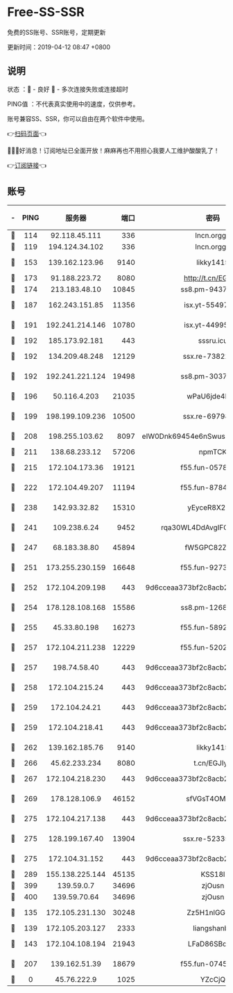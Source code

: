 # Free-SS-SSR

免费的SS账号、SSR账号，定期更新

更新时间：2019-04-12 08:47 +0800

## 说明

状态     ：🙂 - 良好 🙁 - 多次连接失败或连接超时

PING值   ：不代表真实使用中的速度，仅供参考。

账号兼容SS、SSR，你可以自由在两个软件中使用。

👉[扫码页面](https://liesauer.github.io/Free-SS-SSR/)👈

🎉🎉🎉好消息！订阅地址已全面开放！麻麻再也不用担心我要人工维护酸酸乳了！

👉[订阅链接](https://www.liesauer.net/yogurt/subscribe?ACCESS_TOKEN=DAYxR3mMaZAsaqUb)👈

## 账号

|-|PING|服务器|端口|密码|加密方式|区域|
|:----:|:----:|:-----:|-----:|:----:|:----:|:----:|
|🙂|114|92.118.45.111|336|lncn.orgg8|rc4|JP|
|🙂|119|194.124.34.102|336|lncn.orgg8|rc4|JP|
|🙂|153|139.162.123.96|9140|likky1415|aes-256-cfb|JP|
|🙂|173|91.188.223.72|8080|http://t.cn/EGJIyrl|rc4-md5|RU|
|🙂|174|213.183.48.10|10845|ss8.pm-94375071|rc4-md5|RU|
|🙂|187|162.243.151.85|11356|isx.yt-55497057|aes-256-cfb|US|
|🙂|191|192.241.214.146|10780|isx.yt-44995529|aes-256-cfb|US|
|🙂|192|185.173.92.181|443|sssru.icu|rc4-md5|RU|
|🙂|192|134.209.48.248|12129|ssx.re-73822117|aes-256-cfb|US|
|🙂|192|192.241.221.124|19498|ss8.pm-30379392|aes-256-cfb|US|
|🙂|196|50.116.4.203|21035|wPaU6jde4NZT|aes-256-cfb|US|
|🙂|199|198.199.109.236|10500|ssx.re-69798607|aes-256-cfb|US|
|🙂|208|198.255.103.62|8097|eIW0Dnk69454e6nSwuspv9DmS201tQ0D|aes-256-cfb|US|
|🙂|211|138.68.233.12|57206|npmTCK|rc4-md5|US|
|🙂|215|172.104.173.36|19121|f55.fun-05780553|aes-256-cfb|SG|
|🙂|222|172.104.49.207|11194|f55.fun-87849957|aes-256-cfb|SG|
|🙂|238|142.93.32.82|15310|yEyceR8X2EVd|aes-256-cfb|GB|
|🙂|241|109.238.6.24|9452|rqa30WL4DdAvgIFG6Fs3znzTa|aes-256-cfb|FR|
|🙂|247|68.183.38.80|45894|fW5GPC82Z97G|aes-256-cfb|GB|
|🙂|251|173.255.230.159|16648|f55.fun-92736246|aes-256-cfb|US|
|🙂|252|172.104.209.198|443|9d6cceaa373bf2c8acb22e60b6a58be6|aes-256-cfb|US|
|🙂|254|178.128.108.168|15586|ss8.pm-12681004|aes-256-cfb|SG|
|🙂|255|45.33.80.198|16273|f55.fun-58920091|aes-256-cfb|US|
|🙂|257|172.104.211.238|12229|f55.fun-52020362|aes-256-cfb|US|
|🙂|257|198.74.58.40|443|9d6cceaa373bf2c8acb22e60b6a58be6|aes-256-cfb|US|
|🙂|258|172.104.215.24|443|9d6cceaa373bf2c8acb22e60b6a58be6|aes-256-cfb|US|
|🙂|259|172.104.24.21|443|9d6cceaa373bf2c8acb22e60b6a58be6|aes-256-cfb|US|
|🙂|259|172.104.218.41|443|9d6cceaa373bf2c8acb22e60b6a58be6|aes-256-cfb|US|
|🙂|262|139.162.185.76|9140|likky1415|aes-256-cfb|DE|
|🙂|266|45.62.233.234|8080|t.cn/EGJIyrl|rc4-md5|CA|
|🙂|267|172.104.218.230|443|9d6cceaa373bf2c8acb22e60b6a58be6|aes-256-cfb|US|
|🙂|269|178.128.106.9|46152|sfVGsT4OMxHC|aes-256-cfb|SG|
|🙂|275|172.104.217.138|443|9d6cceaa373bf2c8acb22e60b6a58be6|aes-256-cfb|US|
|🙂|275|128.199.167.40|13904|ssx.re-52335495|aes-256-cfb|SG|
|🙂|275|172.104.31.152|443|9d6cceaa373bf2c8acb22e60b6a58be6|aes-256-cfb|US|
|🙂|289|155.138.225.144|45135|KSS18l|rc4-md5|US|
|🙂|399|139.59.0.7|34696|zjOusn|chacha20|IN|
|🙂|400|139.59.70.64|34696|zjOusn|chacha20|IN|
|🙂|135|172.105.231.130|30248|Zz5H1nlGGKHx|aes-256-cfb|JP|
|🙂|139|172.105.203.127|2333|liangshanbo|chacha20|JP|
|🙂|143|172.104.108.194|21943|LFaD86SBq2lY|aes-256-cfb|JP|
|🙂|207|139.162.51.39|18679|f55.fun-07457025|aes-256-cfb|SG|
|🙁|0|45.76.222.9|1025|YZcCjQ|rc4-md5|JP|
